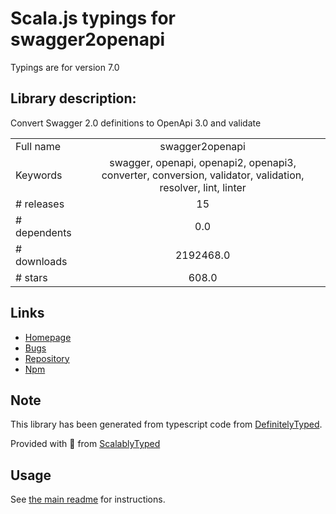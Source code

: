 
# Scala.js typings for swagger2openapi

Typings are for version 7.0

## Library description:
Convert Swagger 2.0 definitions to OpenApi 3.0 and validate

|                    |                 |
| ------------------ | :-------------: |
| Full name          | swagger2openapi |
| Keywords           | swagger, openapi, openapi2, openapi3, converter, conversion, validator, validation, resolver, lint, linter |
| # releases         | 15 |
| # dependents       | 0.0 |
| # downloads        | 2192468.0 |
| # stars            | 608.0 |

## Links
- [Homepage](https://github.com/Mermade/oas-kit#readme)
- [Bugs](https://github.com/mermade/oas-kit/issues)
- [Repository](https://github.com/Mermade/oas-kit)
- [Npm](https://www.npmjs.com/package/swagger2openapi)
    


## Note
This library has been generated from typescript code from [DefinitelyTyped](https://definitelytyped.org).

Provided with :purple_heart: from [ScalablyTyped](https://github.com/oyvindberg/ScalablyTyped)

## Usage
See [the main readme](../../readme.md) for instructions.


